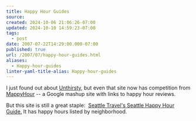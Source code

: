 ```yaml
---
title: Happy Hour Guides
source: 
created: 2024-10-06 21:06:26-07:00
updated: 2024-10-10 14:59:23-07:00
tags:
  - post
date: 2007-07-22T14:29:00.000-07:00
published: true
url: /2007/07/happy-hour-guides.html
aliases:
  - Happy-hour-guides
linter-yaml-title-alias: Happy-hour-guides
---
```



I just found out about [Unthirsty](http://www.unthirsty.com/), but even that site now has competition from [MappyHour](http://mappyhour.nerl.net/index.php) -- a Google mashup site with links to happy hour reviews.  
  
But this site is still a great staple:  [Seattle Travel's Seattle Happy Hour Guide.](http://seattletravel.com/restaurants/happy-hour/seattle-happyhour-downtown.html) It has happy hours listed by neighborhood.